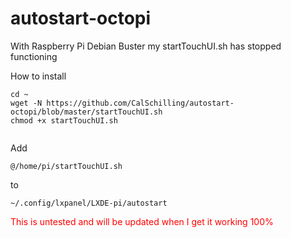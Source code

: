 # autostart-octopi
With Raspberry Pi Debian Buster my startTouchUI.sh has stopped functioning

How to install

<pre><code>cd ~ 
wget -N https://github.com/CalSchilling/autostart-octopi/blob/master/startTouchUI.sh
chmod +x startTouchUI.sh

</code></pre>

Add <pre><code>@/home/pi/startTouchUI.sh</pre></code>

to <pre><code>~/.config/lxpanel/LXDE-pi/autostart</pre></code>

<span style="color: red;">This is untested and will be updated when I get it working 100%</span>
